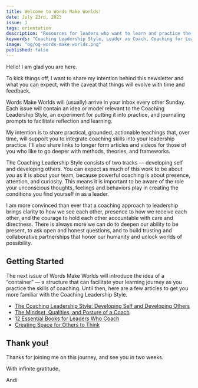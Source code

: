```yaml
---
title: Welcome to Words Make Worlds!
date: July 23rd, 2023
issue: 1
tags: orientation
description: "Resources for leaders who want to learn and practice the Coaching Leadership Style"
keywords: "Coaching Leadership Style, Leader as Coach, Coaching for Leaders, Manager as Coach"
image: "og/og-words-make-worlds.png"
published: false
---
```


Hello! I am glad you are here.

To kick things off, I want to share my intention behind this newsletter and what you can expect, with the caveat that things will evolve with time and feedback.

Words Make Worlds will (usually) arrive in your inbox every other Sunday. Each issue will contain an idea or model relevant to the Coaching Leadership Style, an experiment for putting it into practice, and journaling prompts to facilitate reflection and learning.

My intention is to share practical, grounded, actionable teachings that, over time, will support you to integrate coaching skills into your leadership practice. I'll also share links to longer form articles and videos for those of you who like to go deeper with methods, theories, and frameworks.

The Coaching Leadership Style consists of two tracks &mdash; developing self and developing others. You can expect as much of this work to be about _you_ as it is about your team, because powerful coaching is about presence, attention, and curiosity. This means it is important to be aware of the role your unconscious thoughts, feelings and behaviors play in creating the conditions you find yourself in as a leader.

I am more convinced than ever that a coaching approach to leadership brings clarity to how we see each other, presence to how we receive each other, and the courage to hold each other accountable with care and directness. There is always more we can do to deepen our ability to be present, to ask open and honest questions, and to build trusting and collaborative partnerships that honor our humanity and unlock worlds of possibility.

## Getting Started

The next issue of Words Make Worlds will introduce the idea of a &ldquo;container&rdquo; &mdash; a structure that can facilitate your learning journey as you practice the skills of coaching. Until then, here are a few articles to get you more familiar with the Coaching Leadership Style.

- [The Coaching Leadership Style: Developing Self and Developing Others​](https://medium.com/wordsmakeworlds/the-coaching-leadership-style-developing-self-and-developing-others-2f3fd665ba6d)
- [The Mindset, Qualities, and Posture of a Coach](https://medium.com/wordsmakeworlds/the-mindset-qualities-and-posture-of-a-coach-28ff82c21a21)
- [12 Essential Books for Leaders Who Coach](https://medium.com/wordsmakeworlds/12-essential-books-for-leaders-who-coach-a7620fce706a)
- [Creating Space for Others to Think](https://medium.com/wordsmakeworlds/creating-space-for-others-to-think-30a6e8b418e1)

## Thank you!
Thanks for joining me on this journey, and see you in two weeks.

With infinite gratitude,

Andi
